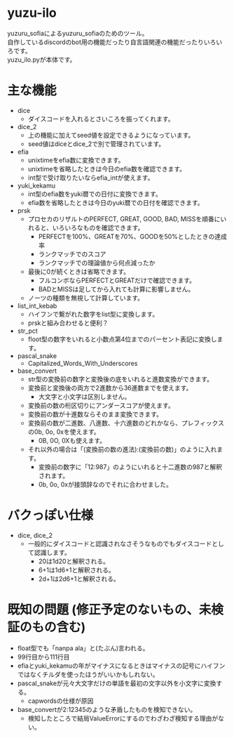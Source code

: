 # yuzu-ilo
yuzuru_sofiaによるyuzuru_sofiaのためのツール。  
自作しているdiscordのbot用の機能だったり自言語関連の機能だったりいろいろです。  
yuzu_ilo.pyが本体です。

# 主な機能
- dice
  - ダイスコードを入れるとさいころを振ってくれます。
- dice_2
  - 上の機能に加えてseed値を設定できるようになっています。
  - seed値はdiceとdice_2で別で管理されています。
- efia
  - unixtimeをefia数に変換できます。
  - unixtimeを省略したときは今日のefia数を確認できます。
  - int型で受け取りたいならefia_intが使えます。
- yuki_kekamu
  - int型のefia数をyuki暦での日付に変換できます。
  - efia数を省略したときは今日のyuki暦での日付を確認できます。
- prsk
  - プロセカのリザルトのPERFECT, GREAT, GOOD, BAD, MISSを順番にいれると、いろいろなものを確認できます。
    - PERFECTを100%、GREATを70%、GOODを50%としたときの達成率
    - ランクマッチでのスコア
    - ランクマッチでの理論値から何点減ったか
  - 最後に0が続くときは省略できます。
    - フルコンボならPERFECTとGREATだけで確認できます。
    - BADとMISSは足してから入れても計算に影響しません。
  - ノーツの種類を無視して計算しています。
- list_int_kebab
  - ハイフンで繋がれた数字をlist型に変換します。
  - prskと組み合わせると便利？
- str_pct
  - floot型の数字をいれると小数点第4位までのパーセント表記に変換します。
- pascal_snake
  - Capitalized_Words_With_Underscores
- base_convert
  - str型の変換前の数字と変換後の底をいれると進数変換ができます。
  - 変換前と変換後の両方で2進数から36進数までを使えます。
    - 大文字と小文字は区別しません。
  - 変換前の数の桁区切りにアンダースコアが使えます。
  - 変換前の数が十進数ならそのまま変換できます。
  - 変換前の数が二進数、八進数、十六進数のどれかなら、プレフィックスの0b, 0o, 0xを使えます。
    - 0B, 0O, 0Xも使えます。
  - それ以外の場合は「(変換前の数の進法):(変換前の数)」のように入れます。
    - 変換前の数字に「12:987」のようにいれると十二進数の987と解釈されます。
    - 0b, 0o, 0xが接頭辞なのでそれに合わせました。

# バクっぽい仕様
- dice, dice_2
  - 一般的にダイスコードと認識されなさそうなものでもダイスコードとして認識します。
    - 20は1d20と解釈される。
    - 6+1は1d6+1と解釈される。
    - 2d+1は2d6+1と解釈される。

# 既知の問題 (修正予定のないもの、未検証のもの含む)
- float型でも「nanpa ala」と(たぶん)言われる。
- 99行目から111行目
- efiaとyuki_kekamuの年がマイナスになるときはマイナスの記号にハイフンではなくチルダを使ったほうがいいかもしれない。
- pascal_snakeが元々大文字だけの単語を最初の文字以外を小文字に変換する。
  - capwordsの仕様が原因
- base_convertが2:12345のような矛盾したものを検知できない。
  - 検知したところで結局ValueErrorにするのでわざわざ検知する理由がない。
